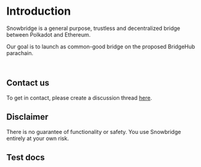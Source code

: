 # Introduction

Snowbridge is a general purpose, trustless and decentralized bridge between Polkadot and Ethereum.

Our goal is to launch as common-good bridge on the proposed BridgeHub parachain.

<figure><img src=".gitbook/assets/badge_black.svg" alt=""><figcaption></figcaption></figure>

<figure><img src=".gitbook/assets/SBP_M2.svg" alt=""><figcaption></figcaption></figure>

## Contact us <a href="#block-cc97a7bab4b348b5849698a0716ff0ae" id="block-cc97a7bab4b348b5849698a0716ff0ae"></a>

To get in contact, please create a discussion thread [here](https://github.com/Snowfork/snowbridge/discussions).

## Disclaimer <a href="#block-058ec48ad6a34a669ee9fb6b7a60b7a1" id="block-058ec48ad6a34a669ee9fb6b7a60b7a1"></a>

There is no guarantee of functionality or safety. You use Snowbridge entirely at your own risk.

## Test docs
